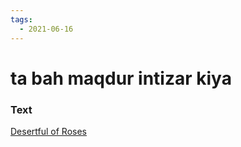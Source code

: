 ```yaml
---
tags:
  - 2021-06-16
---
```

# ta bah maqdur intizar kiya

### Text
[Desertful of Roses](http://www.columbia.edu/itc/mealac/pritchett/00garden/00c/0058/index_0058.html)

